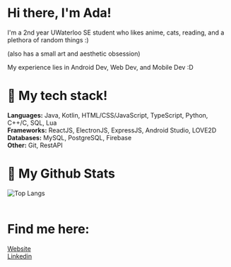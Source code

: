 # Hi there, I'm Ada!

I'm a 2nd year UWaterloo SE student who likes anime, cats, reading, and a plethora of random things :)

(also has a small art and aesthetic obsession)

My experience lies in Android Dev, Web Dev, and Mobile Dev :D

# 🥧 My tech stack!

<strong>Languages:</strong> Java, Kotlin, HTML/CSS/JavaScript, TypeScript, Python, C++/C, SQL, Lua <br>
<strong>Frameworks:</strong> ReactJS, ElectronJS, ExpressJS, Android Studio, LOVE2D <br>
<strong>Databases:</strong> MySQL, PostgreSQL, Firebase <br>
<strong>Other:</strong> Git, RestAPI <br>

# 🌸 My Github Stats
  ![Top Langs](https://github-readme-stats.vercel.app/api/top-langs/?username=adabingw&langs_count_private=true&theme=radical&card_width=445)<br><br>

# Find me here: 

<a href="https://adabingw.github.io/">Website</a> <br>
<a href="https://www.linkedin.com/in/adabingw/">Linkedin</a> <br>
